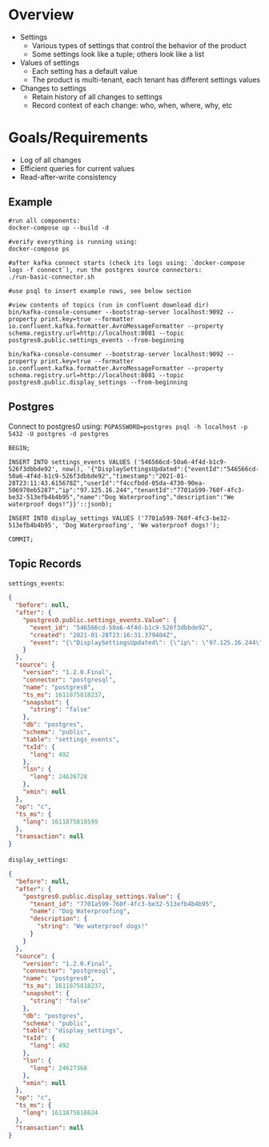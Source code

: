 # Overview
- Settings
    - Various types of settings that control the behavior of the product
    - Some settings look like a tuple; others look like a list
- Values of settings
    - Each setting has a default value
    - The product is multi-tenant, each tenant has different settings values
- Changes to settings
    - Retain history of all changes to settings
    - Record context of each change: who, when, where, why, etc

# Goals/Requirements
- Log of all changes
- Efficient queries for current values
- Read-after-write consistency

## Example

```
#run all components:
docker-compose up --build -d

#verify everything is running using:
docker-compose ps

#after kafka connect starts (check its logs using: `docker-compose logs -f connect`), run the postgres source connectors:
./run-basic-connector.sh

#use psql to insert example rows, see below section

#view contents of topics (run in confluent download dir)
bin/kafka-console-consumer --bootstrap-server localhost:9092 --property print.key=true --formatter io.confluent.kafka.formatter.AvroMessageFormatter --property schema.registry.url=http://localhost:8081 --topic postgres0.public.settings_events --from-beginning

bin/kafka-console-consumer --bootstrap-server localhost:9092 --property print.key=true --formatter io.confluent.kafka.formatter.AvroMessageFormatter --property schema.registry.url=http://localhost:8081 --topic postgres0.public.display_settings --from-beginning
```

## Postgres

Connect to postgres0 using: `PGPASSWORD=postgres psql -h localhost -p 5432 -U postgres -d postgres`

```
BEGIN;

INSERT INTO settings_events VALUES ('546566cd-50a6-4f4d-b1c9-526f3dbbde92', now(), '{"DisplaySettingsUpdated":{"eventId":"546566cd-50a6-4f4d-b1c9-526f3dbbde92","timestamp":"2021-01-28T23:11:43.615678Z","userId":"f4ccfbdd-05da-4730-90ea-506978eb5287","ip":"97.125.16.244","tenantId":"7701a599-760f-4fc3-be32-513efb4b4b95","name":"Dog Waterproofing","description":"We waterproof dogs!"}}'::jsonb);

INSERT INTO display_settings VALUES ('7701a599-760f-4fc3-be32-513efb4b4b95', 'Dog Waterproofing', 'We waterproof dogs!');

COMMIT;
```

## Topic Records

`settings_events`:

```json
{
  "before": null,
  "after": {
    "postgres0.public.settings_events.Value": {
      "event_id": "546566cd-50a6-4f4d-b1c9-526f3dbbde92",
      "created": "2021-01-28T23:16:31.379404Z",
      "event": "{\"DisplaySettingsUpdated\": {\"ip\": \"97.125.16.244\", \"name\": \"Dog Waterproofing\", \"userId\": \"f4ccfbdd-05da-4730-90ea-506978eb5287\", \"eventId\": \"546566cd-50a6-4f4d-b1c9-526f3dbbde92\", \"tenantId\": \"7701a599-760f-4fc3-be32-513efb4b4b95\", \"timestamp\": \"2021-01-28T23:11:43.615678Z\", \"description\": \"We waterproof dogs!\"}}"
    }
  },
  "source": {
    "version": "1.2.0.Final",
    "connector": "postgresql",
    "name": "postgres0",
    "ts_ms": 1611875818237,
    "snapshot": {
      "string": "false"
    },
    "db": "postgres",
    "schema": "public",
    "table": "settings_events",
    "txId": {
      "long": 492
    },
    "lsn": {
      "long": 24626728
    },
    "xmin": null
  },
  "op": "c",
  "ts_ms": {
    "long": 1611875818599
  },
  "transaction": null
}
```

`display_settings`:

```json
{
  "before": null,
  "after": {
    "postgres0.public.display_settings.Value": {
      "tenant_id": "7701a599-760f-4fc3-be32-513efb4b4b95",
      "name": "Dog Waterproofing",
      "description": {
        "string": "We waterproof dogs!"
      }
    }
  },
  "source": {
    "version": "1.2.0.Final",
    "connector": "postgresql",
    "name": "postgres0",
    "ts_ms": 1611875818237,
    "snapshot": {
      "string": "false"
    },
    "db": "postgres",
    "schema": "public",
    "table": "display_settings",
    "txId": {
      "long": 492
    },
    "lsn": {
      "long": 24627368
    },
    "xmin": null
  },
  "op": "c",
  "ts_ms": {
    "long": 1611875818624
  },
  "transaction": null
}
```
